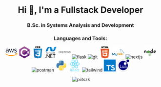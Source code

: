 <h1 align="center">Hi 👋, I'm a Fullstack Developer</h1>
<h3 align="center">B.Sc. in Systems Analysis and Development</h3>

<h3 align="center">Languages and Tools:</h3>
<p align="center"> 
    <img src="https://raw.githubusercontent.com/devicons/devicon/master/icons/amazonwebservices/amazonwebservices-original-wordmark.svg" alt="aws" width="40" height="40"/> 
    <img src="https://raw.githubusercontent.com/devicons/devicon/master/icons/csharp/csharp-original.svg" alt="csharp" width="40" height="40"/> 
    <img src="https://raw.githubusercontent.com/devicons/devicon/master/icons/css3/css3-original-wordmark.svg" alt="css3" width="40" height="40"/> 
    <img src="https://raw.githubusercontent.com/devicons/devicon/master/icons/dot-net/dot-net-original-wordmark.svg" alt="dotnet" width="40" height="40"/> 
    <img src="https://raw.githubusercontent.com/devicons/devicon/master/icons/express/express-original-wordmark.svg" alt="express" width="40" height="40"/> 
    <img src="https://www.vectorlogo.zone/logos/pocoo_flask/pocoo_flask-icon.svg" alt="flask" width="40" height="40"/> 
    <img src="https://www.vectorlogo.zone/logos/git-scm/git-scm-icon.svg" alt="git" width="40" height="40"/> 
    <img src="https://raw.githubusercontent.com/devicons/devicon/master/icons/html5/html5-original-wordmark.svg" alt="html5" width="40" height="40"/> 
    <img src="https://raw.githubusercontent.com/devicons/devicon/master/icons/mysql/mysql-original-wordmark.svg" alt="mysql" width="40" height="40"/> 
    <img src="https://cdn.worldvectorlogo.com/logos/nextjs-2.svg" alt="nextjs" width="40" height="40"/> 
    <img src="https://raw.githubusercontent.com/devicons/devicon/master/icons/nodejs/nodejs-original-wordmark.svg" alt="nodejs" width="40" height="40"/> 
    <img src="https://www.vectorlogo.zone/logos/getpostman/getpostman-icon.svg" alt="postman" width="40" height="40"/> 
    <img src="https://raw.githubusercontent.com/devicons/devicon/master/icons/python/python-original.svg" alt="python" width="40" height="40"/> 
    <img src="https://raw.githubusercontent.com/devicons/devicon/master/icons/react/react-original-wordmark.svg" alt="react" width="40" height="40"/> 
    <img src="https://www.vectorlogo.zone/logos/tailwindcss/tailwindcss-icon.svg" alt="tailwind" width="40" height="40"/> 
    <img src="https://raw.githubusercontent.com/devicons/devicon/master/icons/typescript/typescript-original.svg" alt="typescript" width="40" height="40"/> 
    <img src="https://raw.githubusercontent.com/devicons/devicon/master/icons/lua/lua-original.svg" alt="lua" width="40" height="40"/> 
   
</p>

<p align="center">&nbsp;<img src="https://github-readme-stats.vercel.app/api?username=piitszk&show_icons=true&locale=en" alt="piitszk" /></p>
